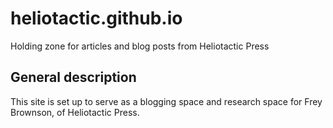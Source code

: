 # heliotactic.github.io
Holding zone for articles and blog posts from Heliotactic Press

## General description

This site is set up to serve as a blogging space and research space for Frey Brownson, of Heliotactic Press. 
